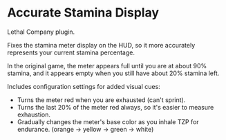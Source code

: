 # Accurate Stamina Display
Lethal Company plugin.

Fixes the stamina meter display on the HUD, so it more accurately represents your current stamina percentage.

In the original game, the meter appears full until you are at about 90% stamina, and it appears empty when you still have about 20% stamina left.

Includes configuration settings for added visual cues:
- Turns the meter red when you are exhausted (can't sprint).
- Turns the last 20% of the meter red always, so it's easier to measure exhaustion.
- Gradually changes the meter's base color as you inhale TZP for endurance. (orange -> yellow -> green -> white)